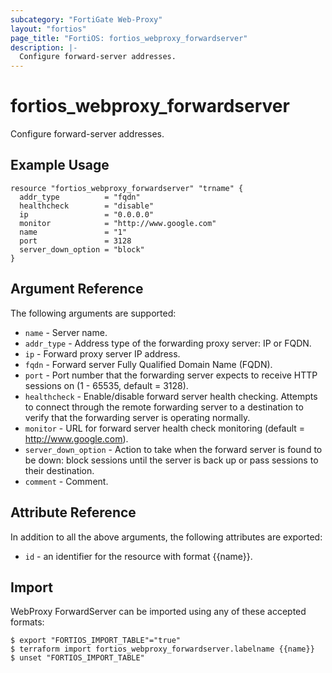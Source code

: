 ```yaml
---
subcategory: "FortiGate Web-Proxy"
layout: "fortios"
page_title: "FortiOS: fortios_webproxy_forwardserver"
description: |-
  Configure forward-server addresses.
---
```


# fortios_webproxy_forwardserver
Configure forward-server addresses.

## Example Usage

```hcl
resource "fortios_webproxy_forwardserver" "trname" {
  addr_type          = "fqdn"
  healthcheck        = "disable"
  ip                 = "0.0.0.0"
  monitor            = "http://www.google.com"
  name               = "1"
  port               = 3128
  server_down_option = "block"
}
```

## Argument Reference

The following arguments are supported:

* `name` - Server name.
* `addr_type` - Address type of the forwarding proxy server: IP or FQDN.
* `ip` - Forward proxy server IP address.
* `fqdn` - Forward server Fully Qualified Domain Name (FQDN).
* `port` - Port number that the forwarding server expects to receive HTTP sessions on (1 - 65535, default = 3128).
* `healthcheck` - Enable/disable forward server health checking. Attempts to connect through the remote forwarding server to a destination to verify that the forwarding server is operating normally.
* `monitor` - URL for forward server health check monitoring (default = http://www.google.com).
* `server_down_option` - Action to take when the forward server is found to be down: block sessions until the server is back up or pass sessions to their destination.
* `comment` - Comment.


## Attribute Reference

In addition to all the above arguments, the following attributes are exported:
* `id` - an identifier for the resource with format {{name}}.

## Import

WebProxy ForwardServer can be imported using any of these accepted formats:
```
$ export "FORTIOS_IMPORT_TABLE"="true"
$ terraform import fortios_webproxy_forwardserver.labelname {{name}}
$ unset "FORTIOS_IMPORT_TABLE"
```
